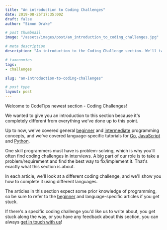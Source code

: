 ```yaml
---
title: "An introduction to Coding Challenges"
date: 2019-08-25T17:35:00Z
draft: false
author: "Simon Drake"

# post thumbnail
image: "/assets/images/post/an_introduction_to_coding_challenges.jpg"

# meta description
description: "An introduction to the Coding Challenge section. We'll talk about why we've implemented it, and how it can help your learning experience. "

# taxonomies
tags:
- challenges

slug: "an-introduction-to-coding-challenges"

# post type
layout: post
---
```



Welcome to CodeTips newest section - Coding Challenges!

We wanted to give you an introduction to this section because it's completely different from everything we've done up to this point.

Up to now, we've covered general [beginner](https://www.codetips.co.uk/tag/beginner/) and [intermediate](https://www.codetips.co.uk/tag/intermediate/) programming concepts, and we've covered language-specific tutorials for [Go](https://www.codetips.co.uk/tag/go/), [JavaScript](https://www.codetips.co.uk/tag/javascript/) and [Python](https://www.codetips.co.uk/tag/python/).

One skill programmers must have is problem-solving, which is why you'll often find coding challenges in interviews. A big part of our role is to take a problem/requirement and find the best way to fix/implement it. That's exactly what this section is about.

In each article, we'll look at a different coding challenge, and we'll show you how to complete it using different languages.

The articles in this section expect some prior knowledge of programming, so be sure to refer to the [beginner](https://www.codetips.co.uk/tag/beginner/) and language-specific articles if you get stuck.

If there's a specific coding challenge you'd like us to write about, you get stuck along the way, or you have any feedback about this section, you can always [get in touch with us](https://www.codetips.co.uk/contact-us/)!


